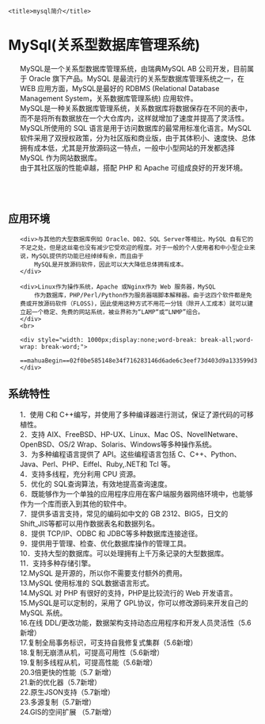 <html>
<head>
    <meta http-equiv="Content-Type" content="text/html; charset=UTF-8">

    <title>mysql简介</title>

</head>
<body>
<h1>MySql(关系型数据库管理系统)</h1>
<ol>
    <div>MySQL是一个关系型数据库管理系统，由瑞典MySQL AB 公司开发，目前属于 Oracle 旗下产品。MySQL 是最流行的关系型数据库管理系统之一，在 WEB 应用方面，MySQL是最好的 RDBMS
        (Relational Database Management System，关系数据库管理系统) 应用软件。
    </div>
    <div>MySQL是一种关系数据库管理系统，关系数据库将数据保存在不同的表中，而不是将所有数据放在一个大仓库内，这样就增加了速度并提高了灵活性。</div>
    <div>MySQL所使用的 SQL 语言是用于访问数据库的最常用标准化语言。MySQL 软件采用了双授权政策，分为社区版和商业版，由于其体积小、速度快、总体拥有成本低，尤其是开放源码这一特点，一般中小型网站的开发都选择 MySQL
        作为网站数据库。
    </div>
    <div>由于其社区版的性能卓越，搭配 PHP 和 Apache 可组成良好的开发环境。</div>
</ol>
<br>
<br>
<h2>应用环境</h2>
<ol>

    <div>与其他的大型数据库例如 Oracle、DB2、SQL Server等相比，MySQL 自有它的不足之处，但是这丝毫也没有减少它受欢迎的程度。对于一般的个人使用者和中小型企业来说，MySQL提供的功能已经绰绰有余，而且由于
        MySQL是开放源码软件，因此可以大大降低总体拥有成本。
    </div>

    <div>Linux作为操作系统，Apache 或Nginx作为 Web 服务器，MySQL
        作为数据库，PHP/Perl/Python作为服务器端脚本解释器。由于这四个软件都是免费或开放源码软件（FLOSS)，因此使用这种方式不用花一分钱（除开人工成本）就可以建立起一个稳定、免费的网站系统，被业界称为“LAMP“或“LNMP”组合。
    </div>
    <br>

    <div style="width: 1000px;display:none;word-break: break-all;word-wrap: break-word;">
        ==mahuaBegin==02f0be585148e34f716283146d6ade6c3eef73d403d9a133599d3710f4acfe5743fd46937d4590e49fb144009d1653c88d160f9c16f23492b168ffeb817a27c5e8356c4fd36cd30a4f124b4f82722d1d4a2cd44f5058f621ef7f0bdeebc98869425f9515d3f5a8d135329b4e51b4de010df26054c199c1a09292ce6761768711098b65770acb1f6e403c6bf67133da7b9fef1d8c8b7a83eb23e6ccd0b64b1c1152b80b4d432c296533fc12c065d10e11d9985840d7a64ce5dab4789a20042cfe66a1e2a4345c6c4b8b3dfb734f468cbaa8a544826486d5bd31ae397fa9e92108==mahuaEnd==
    </div>
</ol>


<h2>系统特性</h2>
<ol>
    <div>1．使用 C和 C++编写，并使用了多种编译器进行测试，保证了源代码的可移植性。</div>
    <div>2．支持 AIX、FreeBSD、HP-UX、Linux、Mac OS、NovellNetware、OpenBSD、OS/2 Wrap、Solaris、Windows等多种操作系统。</div>
    <div>3．为多种编程语言提供了 API。这些编程语言包括 C、C++、Python、Java、Perl、PHP、Eiffel、Ruby,.NET和 Tcl 等。</div>
    <div>4．支持多线程，充分利用 CPU 资源。</div>
    <div>5．优化的 SQL查询算法，有效地提高查询速度。</div>
    <div>6．既能够作为一个单独的应用程序应用在客户端服务器网络环境中，也能够作为一个库而嵌入到其他的软件中。</div>
    <div>7．提供多语言支持，常见的编码如中文的 GB 2312、BIG5，日文的 Shift_JIS等都可以用作数据表名和数据列名。</div>
    <div>8．提供 TCP/IP、ODBC 和 JDBC等多种数据库连接途径。</div>
    <div>9．提供用于管理、检查、优化数据库操作的管理工具。</div>
    <div>10．支持大型的数据库。可以处理拥有上千万条记录的大型数据库。</div>
    <div>11．支持多种存储引擎。</div>
    <div>12.MySQL 是开源的，所以你不需要支付额外的费用。</div>
    <div>13.MySQL 使用标准的 SQL数据语言形式。</div>
    <div>14.MySQL 对 PHP 有很好的支持，PHP是比较流行的 Web 开发语言。</div>
    <div>15.MySQL是可以定制的，采用了 GPL协议，你可以修改源码来开发自己的 MySQL 系统。</div>
    <div>16.在线 DDL/更改功能，数据架构支持动态应用程序和开发人员灵活性（5.6新增）</div>
    <div>17.复制全局事务标识，可支持自我修复式集群（5.6新增）</div>
    <div>18.复制无崩溃从机，可提高可用性（5.6新增）</div>
    <div>19.复制多线程从机，可提高性能（5.6新增）</div>
    <div>20.3倍更快的性能（5.7 新增）</div>
    <div>21.新的优化器（5.7新增）</div>
    <div>22.原生JSON支持（5.7新增）</div>
    <div>23.多源复制（5.7新增）</div>
    <div>24.GIS的空间扩展 （5.7新增）</div>
</ol>


</body>
</html>
